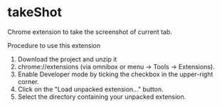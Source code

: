 # takeShot
Chrome extension to take the screenshot of current tab.

Procedure to use this extension

1) Download the project and unzip it
2) chrome://extensions (via omnibox or menu -> Tools -> Extensions).
3) Enable Developer mode by ticking the checkbox in the upper-right corner.
4) Click on the "Load unpacked extension..." button.
5) Select the directory containing your unpacked extension.

